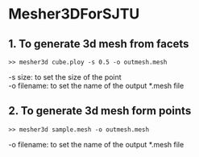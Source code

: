 # Mesher3DForSJTU

## 1. To generate 3d mesh from facets

```
>> mesher3d cube.ploy -s 0.5 -o outmesh.mesh
```
-s size: to set the size of the point  
-o filename: to set the name of the output *.mesh file

## 2. To generate 3d mesh form points
```
>> mesher3d sample.mesh -o outmesh.mesh
```
-o filename: to set the name of the output *.mesh file

